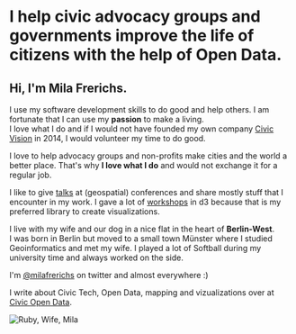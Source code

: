 ---
---
# I help civic advocacy groups and governments improve the life of citizens with the help of Open Data.

## Hi, I'm __Mila Frerichs.__

I use my software development skills to do good and help others. I am fortunate that I can use my __passion__ to make a living.  
I love what I do and if I would not have founded my own company [Civic Vision](https://civicvision.de) in 2014, I would volunteer my time to do good.


I love to help advocacy groups and non-profits make cities and the world a better place. That's why __I love what I do__ and would not exchange it for a regular job.

I like to give [talks](/talks) at (geospatial) conferences and share mostly stuff that I encounter in my work. I gave a lot of [workshops](/workshops) in d3 because that is my preferred library to create visualizations.

I live with my wife and our dog in a nice flat in the heart of __Berlin-West__.   
I was born in Berlin but moved to a small town Münster where I studied Geoinformatics and met my wife. I played a lot of Softball during my university time and always worked on the side.

I'm [@milafrerichs](https://twitter.com/milafrerichs) on twitter and almost everywhere :) 

I write about Civic Tech, Open Data, mapping and vizualizations over at [Civic Open Data](http://civicopendata.com).

![Ruby, Wife, Mila](https://res.cloudinary.com/civicvision/image/upload/ar_16:9,c_fill,g_auto,e_sharpen/v1547568426/11_Ruby_20160926.jpg)

<div id="instafeed"></div>
